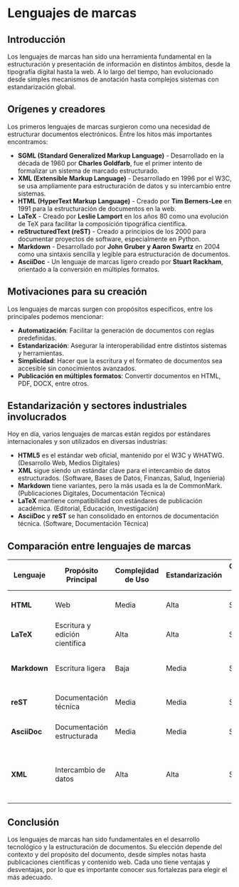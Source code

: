 # Lenguajes de marcas

## Introducción

Los lenguajes de marcas han sido una herramienta fundamental en la estructuración y presentación de información en distintos ámbitos, desde la tipografía digital hasta la web. A lo largo del tiempo, han evolucionado desde simples mecanismos de anotación hasta complejos sistemas con estandarización global.

## Orígenes y creadores

Los primeros lenguajes de marcas surgieron como una necesidad de estructurar documentos electrónicos. Entre los hitos más importantes encontramos:

- **SGML (Standard Generalized Markup Language)** - Desarrollado en la década de 1960 por **Charles Goldfarb**, fue el primer intento de formalizar un sistema de marcado estructurado.
- **XML (Extensible Markup Language)** - Desarrollado en 1996 por el W3C, se usa ampliamente para estructuración de datos y su intercambio entre sistemas.
- **HTML (HyperText Markup Language)** - Creado por **Tim Berners-Lee** en 1991 para la estructuración de documentos en la web.
- **LaTeX** - Creado por **Leslie Lamport** en los años 80 como una evolución de TeX para facilitar la composición tipográfica científica.
- **reStructuredText (reST)** - Creado a principios de los 2000 para documentar proyectos de software, especialmente en Python.
- **Markdown** - Desarrollado por **John Gruber y Aaron Swartz** en 2004 como una sintaxis sencilla y legible para estructuración de documentos.
- **AsciiDoc** - Un lenguaje de marcas ligero creado por **Stuart Rackham**, orientado a la conversión en múltiples formatos.

## Motivaciones para su creación

Los lenguajes de marcas surgen con propósitos específicos, entre los principales podemos mencionar:

- **Automatización**: Facilitar la generación de documentos con reglas predefinidas.
- **Estandarización**: Asegurar la interoperabilidad entre distintos sistemas y herramientas.
- **Simplicidad**: Hacer que la escritura y el formateo de documentos sea accesible sin conocimientos avanzados.
- **Publicación en múltiples formatos**: Convertir documentos en HTML, PDF, DOCX, entre otros.

## Estandarización y sectores industriales involucrados

Hoy en día, varios lenguajes de marcas están regidos por estándares internacionales y son utilizados en diversas industrias:

- **HTML5** es el estándar web oficial, mantenido por el W3C y WHATWG. (Desarrollo Web, Medios Digitales)
- **XML** sigue siendo un estándar clave para el intercambio de datos estructurados. (Software, Bases de Datos, Finanzas, Salud, Ingenieria)
- **Markdown** tiene variantes, pero la más usada es la de CommonMark. (Publicaciones Digitales, Documentación Técnica)
- **LaTeX** mantiene compatibilidad con estándares de publicación académica. (Editorial, Educación, Investigación)
- **AsciiDoc** y **reST** se han consolidado en entornos de documentación técnica. (Software, Documentación Técnica)

## Comparación entre lenguajes de marcas

| Lenguaje   | Propósito Principal      | Complejidad de Uso | Estandarización | Conversión a Otros Formatos | Industrias Involucradas |
|-----------|-------------------------|------------------|----------------|-----------------------------|--------------------------|
| **HTML**  | Web                      | Media            | Alta           | Sí                          | Desarrollo Web, Medios Digitales |
| **LaTeX** | Escritura y edición científica    | Alta             | Alta           | Sí                          | Educación, Investigación, Editorial |
| **Markdown** | Escritura ligera       | Baja             | Media          | Sí                          | Publicaciones Digitales, Documentación Técnica |
| **reST**  | Documentación técnica    | Media            | Media          | Sí                          | Software, Documentación Técnica |
| **AsciiDoc** | Documentación estructurada | Media      | Media          | Sí                          | Software, Documentación Técnica |
| **XML**  | Intercambio de datos      | Alta            | Alta           | Sí                          | Software, Bases de Datos, Finanzas, Salud, ingenieria |

## Conclusión

Los lenguajes de marcas han sido fundamentales en el desarrollo tecnológico y la estructuración de documentos. Su elección depende del contexto y del propósito del documento, desde simples notas hasta publicaciones científicas y contenido web. Cada uno tiene ventajas y desventajas, por lo que es importante conocer sus fortalezas para elegir el más adecuado.
